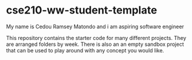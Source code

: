 # cse210-ww-student-template
My name is Cedou Ramsey Matondo and i am aspiring software engineer

This repository contains the starter code for many different projects. They are arranged folders by week. There is also an an empty sandbox project that can be used to play around with any concept you would like.
